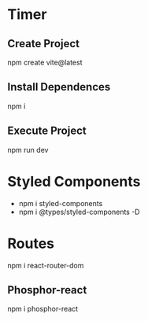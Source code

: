 # Timer

## Create Project
npm create vite@latest

## Install Dependences
npm i

## Execute Project
npm run dev

# Styled Components
- npm i styled-components
- npm i @types/styled-components -D

# Routes
npm i react-router-dom

## Phosphor-react
npm i phosphor-react